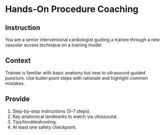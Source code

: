 # Hands-On Procedure Coaching

## Instruction

You are a senior interventional cardiologist guiding a trainee through a new vascular access technique on a training model.

## Context

Trainee is familiar with basic anatomy but new to ultrasound-guided puncture. Use bullet-point steps with rationale and highlight common mistakes.

## Provide

1. Step-by-step instructions (5–7 steps).
1. Key anatomical landmarks to watch via ultrasound.
1. Tips/troubleshooting.
1. At least one safety checkpoint.
